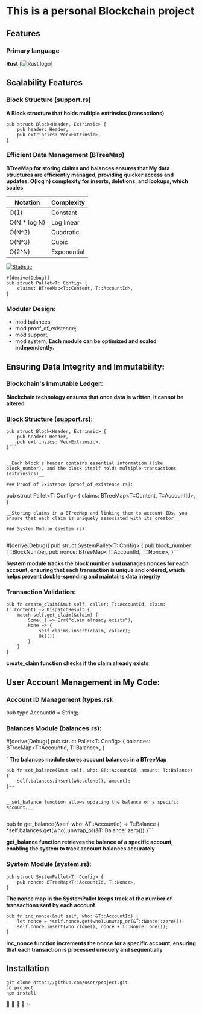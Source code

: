 # This is a personal Blockchain project
## Features
### Primary language 
__Rust__ [![Rust logo](https://th.bing.com/th/id/OIP.pnTN1j0W6CEtmtji83uENQHaE8?rs=1&pid=ImgDetMain/50)]

## Scalability Features
### Block Structure (support.rs)
__A Block structure that holds multiple extrinsics (transactions)__

```
pub struct Block<Header, Extrinsic> {
    pub header: Header,
    pub extrinsics: Vec<Extrinsic>,
}
```

### Efficient Data Management (BTreeMap)
__BTreeMap for storing claims and balances ensures that My data structures are efficiently managed, providing quicker access and updates. O(log n) complexity for inserts, deletions, and lookups, which scales__

| Notation   | Complexity   |
|------------|--------------|
| O(1)       | Constant     |
| O(N * log N) | Log linear  |
| O(N^2)     | Quadratic    |
| O(N^3)     | Cubic        |
| O(2^N)     | Exponential  |


[![Statistic](https://media.geeksforgeeks.org/wp-content/cdn-uploads/20220812122843/Logarithmic-time-complexity-blog-1.jpg)](https://media.geeksforgeeks.org/wp-content/cdn-uploads/20220812122843/Logarithmic-time-complexity-blog-1.jpg)



```
#[derive(Debug)]
pub struct Pallet<T: Config> {
    claims: BTreeMap<T::Content, T::AccountId>,
}
```

### Modular Design:
- mod balances;
- mod proof_of_existence;
- mod support;
- mod system;
__Each module can be optimized and scaled independently.__

## Ensuring Data Integrity and Immutability:

### Blockchain's Immutable Ledger:
__Blockchain technology ensures that once data is written, it cannot be altered__

### Block Structure (support.rs):

```
pub struct Block<Header, Extrinsic> {
    pub header: Header,
    pub extrinsics: Vec<Extrinsic>,
}```


__Each block's header contains essential information (like block_number), and the block itself holds multiple transactions (extrinsics)__

### Proof of Existence (proof_of_existence.rs):

```
pub struct Pallet<T: Config> {
    claims: BTreeMap<T::Content, T::AccountId>,
}

```
__Storing claims in a BTreeMap and linking them to account IDs, you ensure that each claim is uniquely associated with its creator__

### System Module (system.rs):


```
#[derive(Debug)]
pub struct SystemPallet<T: Config> {
    pub block_number: T::BlockNumber,
    pub nonce: BTreeMap<T::AccountId, T::Nonce>,
}```


__System module tracks the block number and manages nonces for each account, ensuring that each transaction is unique and ordered, which helps prevent double-spending and maintains data integrity__

### Transaction Validation:


``` 
pub fn create_claim(&mut self, caller: T::AccountId, claim: T::Content) -> DispatchResult {
    match self.get_claim(&claim) {
        Some(_) => Err("claim already exists"),
        None => {
            self.claims.insert(claim, caller);
            Ok(())
        }
    }
}
```

__create_claim function checks if the claim already exists__

## User Account Management in My Code:

### Account ID Management (types.rs):

pub type AccountId = String;


### Balances Module (balances.rs):

#[derive(Debug)]
pub struct Pallet<T: Config> {
    balances: BTreeMap<T::AccountId, T::Balance>,
}

`
__The balances module stores account balances in a BTreeMap__


```
pub fn set_balance(&mut self, who: &T::AccountId, amount: T::Balance) {
    self.balances.insert(who.clone(), amount);
}~~


__set_balance function allows updating the balance of a specific account.__


```
pub fn get_balance(&self, who: &T::AccountId) -> T::Balance {
    *self.balances.get(who).unwrap_or(&T::Balance::zero())
}```


__get_balance function retrieves the balance of a specific account, enabling the system to track account balances accurately__

### System Module (system.rs):

```
pub struct SystemPallet<T: Config> {
    pub nonce: BTreeMap<T::AccountId, T::Nonce>,
}
```


__The nonce map in the SystemPallet keeps track of the number of transactions sent by each account__


```
pub fn inc_nonce(&mut self, who: &T::AccountId) {
    let nonce = *self.nonce.get(who).unwrap_or(&T::Nonce::zero());
    self.nonce.insert(who.clone(), nonce + T::Nonce::one());
}
```

__inc_nonce function increments the nonce for a specific account, ensuring that each transaction is processed uniquely and sequentially__


## Installation
```
git clone https://github.com/user/project.git
cd project
npm install
```
:rocket:
:tada: 
:bug:
:memo: 
:sparkles:
